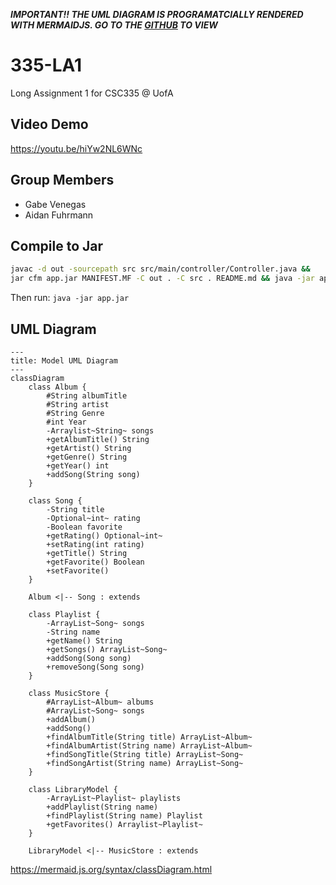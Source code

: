 **_IMPORTANT!! THE UML DIAGRAM IS PROGRAMATCIALLY RENDERED WITH MERMAIDJS. GO TO THE [GITHUB](https://github.com/varphi-online/335-LA1/tree/main) TO VIEW_**

# 335-LA1

Long Assignment 1 for CSC335 @ UofA

## Video Demo

https://youtu.be/hiYw2NL6WNc

## Group Members

- Gabe Venegas
- Aidan Fuhrmann

## Compile to Jar

```bash
javac -d out -sourcepath src src/main/controller/Controller.java &&
jar cfm app.jar MANIFEST.MF -C out . -C src . README.md && java -jar app.jar
```

Then run: `java -jar app.jar`

## UML Diagram
```mermaid
---
title: Model UML Diagram
---
classDiagram
    class Album {
        #String albumTitle
        #String artist
        #String Genre
        #int Year
        -Arraylist~String~ songs
        +getAlbumTitle() String
        +getArtist() String
        +getGenre() String
        +getYear() int
        +addSong(String song)
    }

    class Song {
        -String title
        -Optional~int~ rating
        -Boolean favorite
        +getRating() Optional~int~
        +setRating(int rating)
        +getTitle() String
        +getFavorite() Boolean
        +setFavorite()
    }

    Album <|-- Song : extends

    class Playlist {
        -ArrayList~Song~ songs
        -String name
        +getName() String
        +getSongs() ArrayList~Song~
        +addSong(Song song)
        +removeSong(Song song)
    }

    class MusicStore {
        #ArrayList~Album~ albums
        #ArrayList~Song~ songs
        +addAlbum()
        +addSong()
        +findAlbumTitle(String title) ArrayList~Album~
        +findAlbumArtist(String name) ArrayList~Album~
        +findSongTitle(String title) ArrayList~Song~
        +findSongArtist(String name) ArrayList~Song~
    }

    class LibraryModel {
        -ArrayList~Playlist~ playlists
        +addPlaylist(String name)
        +findPlaylist(String name) Playlist
        +getFavorites() Arraylist~Playlist~
    }

    LibraryModel <|-- MusicStore : extends
```

https://mermaid.js.org/syntax/classDiagram.html
